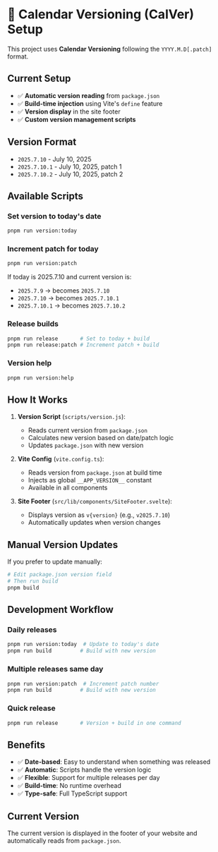 # 📅 Calendar Versioning (CalVer) Setup

This project uses **Calendar Versioning** following the `YYYY.M.D[.patch]` format.

## Current Setup

- ✅ **Automatic version reading** from `package.json`
- ✅ **Build-time injection** using Vite's `define` feature
- ✅ **Version display** in the site footer
- ✅ **Custom version management scripts**

## Version Format

- `2025.7.10` - July 10, 2025
- `2025.7.10.1` - July 10, 2025, patch 1
- `2025.7.10.2` - July 10, 2025, patch 2

## Available Scripts

### Set version to today's date

```bash
pnpm run version:today
```

### Increment patch for today

```bash
pnpm run version:patch
```

If today is 2025.7.10 and current version is:

- `2025.7.9` → becomes `2025.7.10`
- `2025.7.10` → becomes `2025.7.10.1`
- `2025.7.10.1` → becomes `2025.7.10.2`

### Release builds

```bash
pnpm run release       # Set to today + build
pnpm run release:patch # Increment patch + build
```

### Version help

```bash
pnpm run version:help
```

## How It Works

1. **Version Script** (`scripts/version.js`):
   - Reads current version from `package.json`
   - Calculates new version based on date/patch logic
   - Updates `package.json` with new version

2. **Vite Config** (`vite.config.ts`):
   - Reads version from `package.json` at build time
   - Injects as global `__APP_VERSION__` constant
   - Available in all components

3. **Site Footer** (`src/lib/components/SiteFooter.svelte`):
   - Displays version as `v{version}` (e.g., `v2025.7.10`)
   - Automatically updates when version changes

## Manual Version Updates

If you prefer to update manually:

```bash
# Edit package.json version field
# Then run build
pnpm build
```

## Development Workflow

### Daily releases

```bash
pnpm run version:today  # Update to today's date
pnpm run build         # Build with new version
```

### Multiple releases same day

```bash
pnpm run version:patch  # Increment patch number
pnpm run build         # Build with new version
```

### Quick release

```bash
pnpm run release       # Version + build in one command
```

## Benefits

- ✅ **Date-based**: Easy to understand when something was released
- ✅ **Automatic**: Scripts handle the version logic
- ✅ **Flexible**: Support for multiple releases per day
- ✅ **Build-time**: No runtime overhead
- ✅ **Type-safe**: Full TypeScript support

## Current Version

The current version is displayed in the footer of your website and automatically reads from `package.json`.
